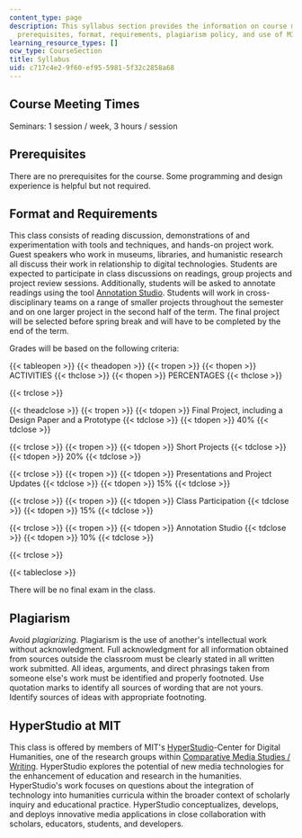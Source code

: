 ```yaml
---
content_type: page
description: This syllabus section provides the information on course meeting times,
  prerequisites, format, requirements, plagiarism policy, and use of MIT's HyperStudio.
learning_resource_types: []
ocw_type: CourseSection
title: Syllabus
uid: c717c4e2-9f60-ef95-5981-5f32c2858a68
---
```


Course Meeting Times
--------------------

Seminars: 1 session / week, 3 hours / session

Prerequisites
-------------

There are no prerequisites for the course. Some programming and design experience is helpful but not required.

Format and Requirements
-----------------------

This class consists of reading discussion, demonstrations of and experimentation with tools and techniques, and hands-on project work. Guest speakers who work in museums, libraries, and humanistic research all discuss their work in relationship to digital technologies. Students are expected to participate in class discussions on readings, group projects and project review sessions. Additionally, students will be asked to annotate readings using the tool [Annotation Studio](http://www.annotationstudio.org). Students will work in cross-disciplinary teams on a range of smaller projects throughout the semester and on one larger project in the second half of the term. The final project will be selected before spring break and will have to be completed by the end of the term.

Grades will be based on the following criteria:

{{< tableopen >}}
{{< theadopen >}}
{{< tropen >}}
{{< thopen >}}
ACTIVITIES
{{< thclose >}}
{{< thopen >}}
PERCENTAGES
{{< thclose >}}

{{< trclose >}}

{{< theadclose >}}
{{< tropen >}}
{{< tdopen >}}
Final Project, including a Design Paper and a Prototype
{{< tdclose >}}
{{< tdopen >}}
40%
{{< tdclose >}}

{{< trclose >}}
{{< tropen >}}
{{< tdopen >}}
Short Projects
{{< tdclose >}}
{{< tdopen >}}
20%
{{< tdclose >}}

{{< trclose >}}
{{< tropen >}}
{{< tdopen >}}
Presentations and Project Updates
{{< tdclose >}}
{{< tdopen >}}
15%
{{< tdclose >}}

{{< trclose >}}
{{< tropen >}}
{{< tdopen >}}
Class Participation
{{< tdclose >}}
{{< tdopen >}}
15%
{{< tdclose >}}

{{< trclose >}}
{{< tropen >}}
{{< tdopen >}}
Annotation Studio
{{< tdclose >}}
{{< tdopen >}}
10%
{{< tdclose >}}

{{< trclose >}}

{{< tableclose >}}

There will be no final exam in the class.

Plagiarism
----------

Avoid _plagiarizing_. Plagiarism is the use of another's intellectual work without acknowledgment. Full acknowledgment for all information obtained from sources outside the classroom must be clearly stated in all written work submitted. All ideas, arguments, and direct phrasings taken from someone else's work must be identified and properly footnoted. Use quotation marks to identify all sources of wording that are not yours. Identify sources of ideas with appropriate footnoting.

HyperStudio at MIT
------------------

This class is offered by members of MIT's [HyperStudio](http://hyperstudio.mit.edu/)\-Center for Digital Humanities, one of the research groups within [Comparative Media Studies / Writing](http://cmsw.mit.edu/). HyperStudio explores the potential of new media technologies for the enhancement of education and research in the humanities. HyperStudio's work focuses on questions about the integration of technology into humanities curricula within the broader context of scholarly inquiry and educational practice. HyperStudio conceptualizes, develops, and deploys innovative media applications in close collaboration with scholars, educators, students, and developers.